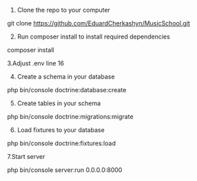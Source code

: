 
1. Clone the repo to your computer

git clone https://github.com/EduardCherkashyn/MusicSchool.git


2. Run composer install to install required dependencies

composer install


3.Adjust .env line 16 


4. Create a schema in your database

php bin/console doctrine:database:create


5. Create tables in your schema

php bin/console doctrine:migrations:migrate


6. Load fixtures to your database

php bin/console doctrine:fixtures:load


7.Start server

php bin/console server:run 0.0.0.0:8000
